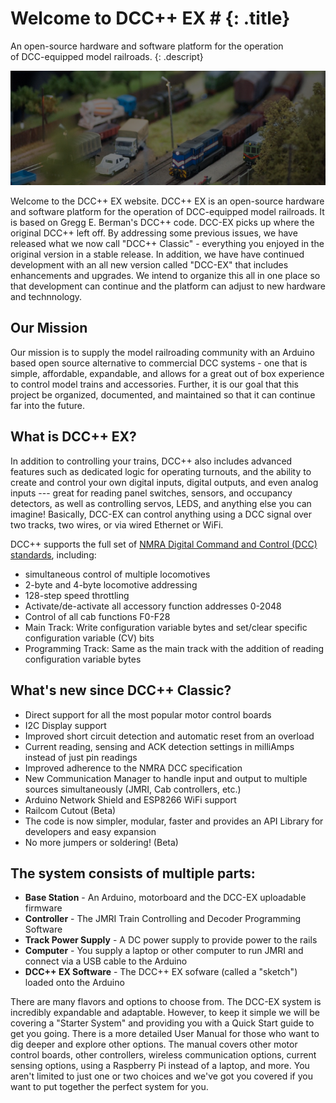 # Welcome to DCC++ EX # {: .title}
An open-source hardware and software platform for the operation<br/>
of DCC-equipped model railroads.
{: .descript}

![welcome](images/home_welcm.png)

Welcome to the DCC++ EX website. DCC++ EX is an open-source hardware and software platform for the operation of DCC-equipped model railroads. It is based on Gregg E. Berman's DCC++ code. DCC-EX picks up where the original DCC++ left off. By addressing some previous issues, we have released what we now call "DCC++ Classic" - everything you enjoyed in the original version in a stable release. In addition, we have have continued development with an all new version called "DCC-EX" that includes enhancements and upgrades. We intend to organize this all in one place so that development can continue and the platform can adjust to new hardware and technnology.

## Our Mission
Our mission is to supply the model railroading community with an Arduino based open source alternative to commercial DCC systems - one that is simple, affordable, expandable, and allows for a great out of box experience to control model trains and accessories. Further, it is our goal that this project be organized, documented, and maintained so that it can continue far into the future.

## What is DCC++ EX?

In addition to controlling your trains, DCC++ also includes advanced features such as dedicated logic for operating turnouts, and the ability to create and control your own digital inputs, digital outputs, and even analog inputs --- great for reading panel switches, sensors, and occupancy detectors, as well as controlling servos, LEDS, and anything else you can imagine! Basically, DCC-EX can control anything using a DCC signal over two tracks, two wires, or via wired Ethernet or WiFi.

DCC++ supports the full set of [NMRA Digital Command and Control (DCC) standards](http://www.nmra.org/dcc-working-group "NMRA DCC Working Group"), including:

* simultaneous control of multiple locomotives
* 2-byte and 4-byte locomotive addressing
* 128-step speed throttling
* Activate/de-activate all accessory function addresses 0-2048
* Control of all cab functions F0-F28
* Main Track: Write configuration variable bytes and set/clear specific configuration variable (CV) bits
* Programming Track: Same as the main track with the addition of reading configuration variable bytes

## What's new since DCC++ Classic?

* Direct support for all the most popular motor control boards
* I2C Display support
* Improved short circuit detection and automatic reset from an overload
* Current reading, sensing and ACK detection settings in milliAmps instead of just pin readings
* Improved adherence to the NMRA DCC specification
* New Communication Manager to handle input and output to multiple sources simultaneously (JMRI, Cab controllers, etc.)
* Arduino Network Shield and ESP8266 WiFi support
* Railcom Cutout (Beta)
* The code is now simpler, modular, faster and provides an API Library for developers and easy expansion
* No more jumpers or soldering! (Beta)

## The system consists of multiple parts:

* __Base Station__ - An Arduino, motorboard and the DCC-EX uploadable firmware
* __Controller__ - The JMRI Train Controlling and Decoder Programming Software
* __Track Power Supply__ - A DC power supply to provide power to the rails
* __Computer__ - You supply a laptop or other computer to run JMRI and connect via a USB cable to the Arduino
* __DCC++ EX Software__ - The DCC++ EX sofware (called a "sketch") loaded onto the Arduino

There are many flavors and options to choose from. The DCC-EX system is incredibly expandable and adaptable. However, to keep it simple we will be covering a "Starter System" and providing you with a Quick Start guide to get you going. There is a more detailed User Manual for those who want to dig deeper and explore other options. The manual covers other motor control boards, other controllers, wireless communication options, current sensing options, using a Raspberry Pi instead of a laptop, and more. You aren't limited to just one or two choices and we've got you covered if you want to put together the perfect system for you.
